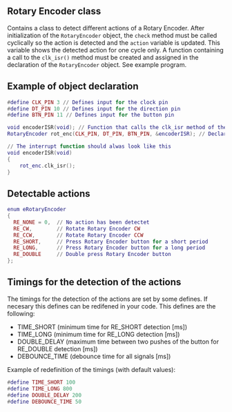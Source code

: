 Rotary Encoder class
--------------------

Contains a class to detect different actions of a Rotary Encoder.
After initialization of the `RotaryEncoder` object, the `check` method must be called cyclically so the action is detected and the `action` variable is updated.
This variable shows the detected action for one cycle only.
A function containing a call to the `clk_isr()` method must be created and assigned in the declaration of the `RotaryEncoder` object.
See example program.

## Example of object declaration

```lua
#define CLK_PIN 3 // Defines input for the clock pin
#define DT_PIN 10 // Defines input for the direction pin
#define BTN_PIN 11 // Defines input for the button pin

void encoderISR(void); // Function that calls the clk_isr method of the RotaryEncoder class
RotaryEncoder rot_enc(CLK_PIN, DT_PIN, BTN_PIN, &encoderISR); // Declaration of the RotaryEncoder object

// The interrupt function should alwas look like this
void encoderISR(void)
{
    rot_enc.clk_isr();
}
```

## Detectable actions

```lua
enum eRotaryEncoder
{
  RE_NONE = 0,  // No action has been detectet
  RE_CW,        // Rotate Rotary Encoder CW
  RE_CCW,       // Rotate Rotary Encoder CCW
  RE_SHORT,     // Press Rotary Encoder button for a short period
  RE_LONG,      // Press Rotary Encoder button for a long period
  RE_DOUBLE     // Double press Rotary Encoder button
};
```

## Timings for the detection of the actions

The timings for the detection of the actions are set by some defines.
If necesary this defines can be redifened in your code.
This defines are the following:
* TIME_SHORT (minimum time for RE_SHORT detection [ms])
* TIME_LONG (minimum time for RE_LONG detection [ms])
* DOUBLE_DELAY (maximum time between two pushes of the button for RE_DOUBLE detection [ms])
* DEBOUNCE_TIME (debounce time for all signals [ms])

Example of redefinition of the timings (with default values):
```lua
#define TIME_SHORT 100
#define TIME_LONG 800
#define DOUBLE_DELAY 200
#define DEBOUNCE_TIME 50
```
